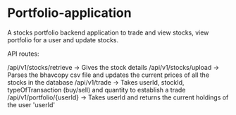 # Portfolio-application
A stocks portfolio backend application to trade and view stocks, view portfolio for a user and update stocks.


API routes:

/api/v1/stocks/retrieve
  -> Gives the stock details
/api/v1/stocks/upload
  -> Parses the bhavcopy csv file and updates the current prices of all the stocks in the database
/api/v1/trade
  -> Takes userId, stockId, typeOfTransaction (buy/sell) and quantity to establish a trade
/api/v1/portfolio/{userId}
  -> Takes userId and returns the current holdings of the user 'userId'
